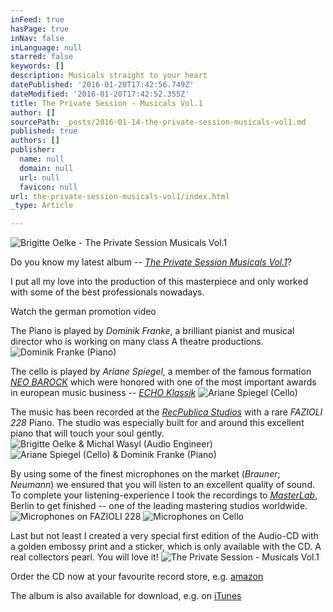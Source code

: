 ```yaml
---
inFeed: true
hasPage: true
inNav: false
inLanguage: null
starred: false
keywords: []
description: Musicals straight to your heart
datePublished: '2016-01-20T17:42:56.749Z'
dateModified: '2016-01-20T17:42:52.355Z'
title: The Private Session - Musicals Vol.1
author: []
sourcePath: _posts/2016-01-14-the-private-session-musicals-vol1.md
published: true
authors: []
publisher:
  name: null
  domain: null
  url: null
  favicon: null
url: the-private-session-musicals-vol1/index.html
_type: Article

---
```

![Brigitte Oelke - The Private Session Musicals Vol.1](https://the-grid-user-content.s3-us-west-2.amazonaws.com/be1224be-b8d6-4bcc-a6a7-aa6e41a2552c.jpg)

Do you know my latest album -- [_The Private Session Musicals Vol.1_][0]?

I put all my love into the production of this masterpiece and only worked with some of the best professionals nowadays.

Watch the german promotion video

The Piano is played by _Dominik Franke_, a brilliant pianist and musical director who is working on many class A theatre productions.
![Dominik Franke (Piano)](https://s3-us-west-2.amazonaws.com/the-grid-img/p/85b7e2d98dd87a879ce4bdabdad08b2665fc3137.jpg)

The cello is played by _Ariane Spiegel_, a member of the famous formation [_NEO BAROCK_][1] which were honored with one of the most important awards in european music business -- _[ECHO Klassik][2]_
![Ariane Spiegel (Cello)](https://s3-us-west-2.amazonaws.com/the-grid-img/p/94a4c6b1c3da39e78d657fcc106993748040cc80.jpg)

The music has been recorded at the [_RecPublica Studios_][3] with a rare _FAZIOLI 228_ Piano. The studio was especially built for and around this excellent piano that will touch your soul gently. ![Brigitte Oelke & Michal Wasyl (Audio Engineer)](https://s3-us-west-2.amazonaws.com/the-grid-img/p/1e48a2b647e5e4633e9ad6438d017fb12fb80ca4.jpg)
![Ariane Spiegel (Cello) & Dominik Franke (Piano)](https://s3-us-west-2.amazonaws.com/the-grid-img/p/04ad40ad5885e36d3f2cf5754e280bf5961abd0b.gif)

By using some of the finest microphones on the market (_Brauner_; _Neumann_) we ensured that you will listen to an excellent quality of sound. To complete your listening-experience I took the recordings to [_MasterLab_][4], Berlin to get finished -- one of the leading mastering studios worldwide. ![Microphones on FAZIOLI 228](https://s3-us-west-2.amazonaws.com/the-grid-img/p/0bfdc84b540809f8edb726361872056dd73f50d3.jpg)
![Microphones on Cello](https://s3-us-west-2.amazonaws.com/the-grid-img/p/067624d7f648788e891f7bae3aea051a0de5b538.jpg)

Last but not least I created a very special first edition of the Audio-CD with a golden embossy print and a sticker, which is only available with the CD. A real collectors pearl. You will love it!
![The Private Session - Musicals Vol.1 ](https://s3-us-west-2.amazonaws.com/the-grid-img/p/a542bc79a50f46cddc3e7270411bdfd6f7f6b308.jpg)

Order the CD now at your favourite record store, e.g. [amazon][5]

The album is also available for download, e.g. on [iTunes][6]

# 

[0]: http://theprivatesession.com/The_Private_Session_Musicals/
[1]: http://www.neobarock.de/
[2]: https://youtu.be/Xl7oilQbLRQ
[3]: http://recpublica.de/
[4]: http://www.masterlab.de/
[5]: http://amzn.to/1ABMe6L
[6]: https://geo.itunes.apple.com/de/album/private-session-musicals-vol.1/id969862139?mt=1&app=music